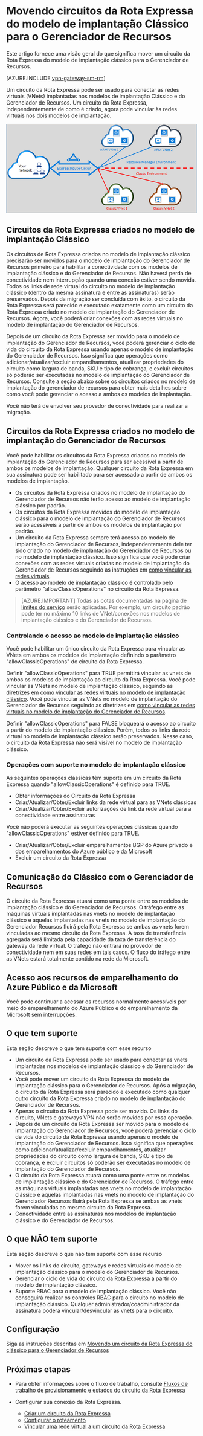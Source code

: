 <properties
   pageTitle="Movendo circuitos da Rota Expressa do Clássico para o Gerenciador de Recursos | Microsoft Azure"
   description="Esta página fornece uma visão geral do que você precisa saber sobre fazer uma ponte para os modelos de implantação clássico e do Gerenciador de Recursos."
   documentationCenter="na"
   services="expressroute"
   authors="ganesr"
   manager="carmonm"
   editor=""/>
<tags
   ms.service="expressroute"
   ms.devlang="na"
   ms.topic="get-started-article"
   ms.tgt_pltfrm="na"
   ms.workload="infrastructure-services"
   ms.date="04/01/2016"
   ms.author="ganesr"/>

# Movendo circuitos da Rota Expressa do modelo de implantação Clássico para o Gerenciador de Recursos

Este artigo fornece uma visão geral do que significa mover um circuito da Rota Expressa do modelo de implantação clássico para o Gerenciador de Recursos.

[AZURE.INCLUDE [vpn-gateway-sm-rm](../../includes/vpn-gateway-sm-rm-include.md)]

Um circuito da Rota Expressa pode ser usado para conectar às redes virtuais (VNets) implantadas nos modelos de implantação Clássico e do Gerenciador de Recursos. Um circuito da Rota Expressa, independentemente de como é criado, agora pode vincular às redes virtuais nos dois modelos de implantação.

![](./media/expressroute-move/expressroute-move-1.png)

## Circuitos da Rota Expressa criados no modelo de implantação Clássico

Os circuitos de Rota Expressa criados no modelo de implantação clássico precisarão ser movidos para o modelo de implantação do Gerenciador de Recursos primeiro para habilitar a conectividade com os modelos de implantação clássico e do Gerenciador de Recursos. Não haverá perda de conectividade nem interrupção quando uma conexão estiver sendo movida. Todos os links de rede virtual do circuito no modelo de implantação clássico (dentro da mesma assinatura e entre as assinaturas) serão preservados. Depois da migração ser concluída com êxito, o circuito da Rota Expressa será parecido e executado exatamente como um circuito da Rota Expressa criado no modelo de implantação do Gerenciador de Recursos. Agora, você poderá criar conexões com as redes virtuais no modelo de implantação do Gerenciador de Recursos.

Depois de um circuito da Rota Expressa ser movido para o modelo de implantação do Gerenciador de Recursos, você poderá gerenciar o ciclo de vida do circuito da Rota Expressa usando apenas o modelo de implantação do Gerenciador de Recursos. Isso significa que operações como adicionar/atualizar/excluir emparelhamentos, atualizar propriedades do circuito como largura de banda, SKU e tipo de cobrança, e excluir circuitos só poderão ser executadas no modelo de implantação do Gerenciador de Recursos. Consulte a seção abaixo sobre os circuitos criados no modelo de implantação do gerenciador de recursos para obter mais detalhes sobre como você pode gerenciar o acesso a ambos os modelos de implantação.

Você não terá de envolver seu provedor de conectividade para realizar a migração.

## Circuitos da Rota Expressa criados no modelo de implantação do Gerenciador de Recursos

Você pode habilitar os circuitos da Rota Expressa criados no modelo de implantação do Gerenciador de Recursos para ser acessível a partir de ambos os modelos de implantação. Qualquer circuito da Rota Expressa em sua assinatura pode ser habilitado para ser acessado a partir de ambos os modelos de implantação.

- Os circuitos da Rota Expressa criados no modelo de implantação do Gerenciador de Recursos não terão acesso ao modelo de implantação clássico por padrão.
- Os circuitos da Rota Expressa movidos do modelo de implantação clássico para o modelo de implantação do Gerenciador de Recursos serão acessíveis a partir de ambos os modelos de implantação por padrão.
- Um circuito da Rota Expressa sempre terá acesso ao modelo de implantação do Gerenciador de Recursos, independentemente dele ter sido criado no modelo de implantação do Gerenciador de Recursos ou no modelo de implantação clássico. Isso significa que você pode criar conexões com as redes virtuais criadas no modelo de implantação do Gerenciador de Recursos seguindo as instruções em [como vincular as redes virtuais](expressroute-howto-linkvnet-arm.md). 
- O acesso ao modelo de implantação clássico é controlado pelo parâmetro "allowClassicOperations" no circuito da Rota Expressa. 

>[AZURE.IMPORTANT] Todas as cotas documentadas na página de [limites do serviço](../azure-subscription-service-limits.md) serão aplicadas. Por exemplo, um circuito padrão pode ter no máximo 10 links de VNet/conexões nos modelos de implantação clássico e do Gerenciador de Recursos.


### Controlando o acesso ao modelo de implantação clássico

Você pode habilitar um único circuito da Rota Expressa para vincular as VNets em ambos os modelos de implantação definindo o parâmetro "allowClassicOperations" do circuito da Rota Expressa.

Definir "allowClassicOperations" para TRUE permitirá vincular as vnets de ambos os modelos de implantação ao circuito da Rota Expressa. Você pode vincular às VNets no modelo de implantação clássico, seguindo as diretrizes em [como vincular as redes virtuais no modelo de implantação clássico](expressroute-howto-linkvnet-classic.md). Você pode vincular as VNets no modelo de implantação do Gerenciador de Recursos seguindo as diretrizes em [como vincular as redes virtuais no modelo de implantação do Gerenciador de Recursos](expressroute-howto-linkvnet-arm.md).

Definir "allowClassicOperations" para FALSE bloqueará o acesso ao circuito a partir do modelo de implantação clássico. Porém, todos os links da rede virtual no modelo de implantação clássico serão preservados. Nesse caso, o circuito da Rota Expressa não será visível no modelo de implantação clássico.

### Operações com suporte no modelo de implantação clássico

As seguintes operações clássicas têm suporte em um circuito da Rota Expressa quando "allowClassicOperations" é definido para TRUE.

 - Obter informações do Circuito da Rota Expressa
 - Criar/Atualizar/Obter/Excluir links da rede virtual para as VNets clássicas
 - Criar/Atualizar/Obter/Excluir autorizações de link da rede virtual para a conectividade entre assinaturas

Você não poderá executar as seguintes operações clássicas quando "allowClassicOperations" estiver definido para TRUE.

 - Criar/Atualizar/Obter/Excluir emparelhamentos BGP do Azure privado e dos emparelhamentos do Azure público e da Microsoft
 - Excluir um circuito da Rota Expressa

## Comunicação do Clássico com o Gerenciador de Recursos

O circuito da Rota Expressa atuará como uma ponte entre os modelos de implantação clássico e do Gerenciador de Recursos. O tráfego entre as máquinas virtuais implantadas nas vnets no modelo de implantação clássico e aquelas implantadas nas vnets no modelo de implantação do Gerenciador Recursos fluirá pela Rota Expressa se ambas as vnets forem vinculadas ao mesmo circuito da Rota Expressa. A taxa de transferência agregada será limitada pela capacidade da taxa de transferência do gateway da rede virtual. O tráfego não entrará no provedor de conectividade nem em suas redes em tais casos. O fluxo do tráfego entre as VNets estará totalmente contido na rede da Microsoft.

## Acesso aos recursos de emparelhamento do Azure Público e da Microsoft

Você pode continuar a acessar os recursos normalmente acessíveis por meio do emparelhamento do Azure Público e do emparelhamento da Microsoft sem interrupções.

## O que tem suporte

Esta seção descreve o que tem suporte com esse recurso

 - Um circuito da Rota Expressa pode ser usado para conectar as vnets implantadas nos modelos de implantação clássico e do Gerenciador de Recursos.
 - Você pode mover um circuito da Rota Expressa do modelo de implantação clássico para o Gerenciador de Recursos. Após a migração, o circuito da Rota Expressa será parecido e executado como qualquer outro circuito da Rota Expressa criado no modelo de implantação do Gerenciador de Recursos.
 - Apenas o circuito da Rota Expressa pode ser movido. Os links do circuito, VNets e gateways VPN não serão movidos por essa operação.
 - Depois de um circuito da Rota Expressa ser movido para o modelo de implantação do Gerenciador de Recursos, você poderá gerenciar o ciclo de vida do circuito da Rota Expressa usando apenas o modelo de implantação do Gerenciador de Recursos. Isso significa que operações como adicionar/atualizar/excluir emparelhamentos, atualizar propriedades do circuito como largura de banda, SKU e tipo de cobrança, e excluir circuitos só poderão ser executadas no modelo de implantação do Gerenciador de Recursos.
 - O circuito da Rota Expressa atuará como uma ponte entre os modelos de implantação clássico e do Gerenciador de Recursos. O tráfego entre as máquinas virtuais implantadas nas vnets no modelo de implantação clássico e aquelas implantadas nas vnets no modelo de implantação do Gerenciador Recursos fluirá pela Rota Expressa se ambas as vnets forem vinculadas ao mesmo circuito da Rota Expressa. 
 - Conectividade entre as assinaturas nos modelos de implantação clássico e do Gerenciador de Recursos.

## O que NÃO tem suporte

Esta seção descreve o que não tem suporte com esse recurso

 - Mover os links do circuito, gateways e redes virtuais do modelo de implantação clássico para o modelo do Gerenciador de Recursos.
 - Gerenciar o ciclo de vida do circuito da Rota Expressa a partir do modelo de implantação clássico.
 - Suporte RBAC para o modelo de implantação clássico. Você não conseguirá realizar os controles RBAC para o circuito no modelo de implantação clássico. Qualquer administrador/coadministrador da assinatura poderá vincular/desvincular as vnets para o circuito.

## Configuração

Siga as instruções descritas em [Movendo um circuito da Rota Expressa do clássico para o Gerenciador de Recursos](expressroute-howto-move-arm.md)

## Próximas etapas

- Para obter informações sobre o fluxo de trabalho, consulte [Fluxos de trabalho de provisionamento e estados do circuito da Rota Expressa](expressroute-workflows.md)
- Configurar sua conexão da Rota Expressa.

	- [Criar um circuito da Rota Expressa](expressroute-howto-circuit-arm.md)
	- [Configurar o roteamento](expressroute-howto-routing-arm.md)
	- [Vincular uma rede virtual a um circuito da Rota Expressa](expressroute-howto-linkvnet-arm.md)

<!---HONumber=AcomDC_0406_2016-->